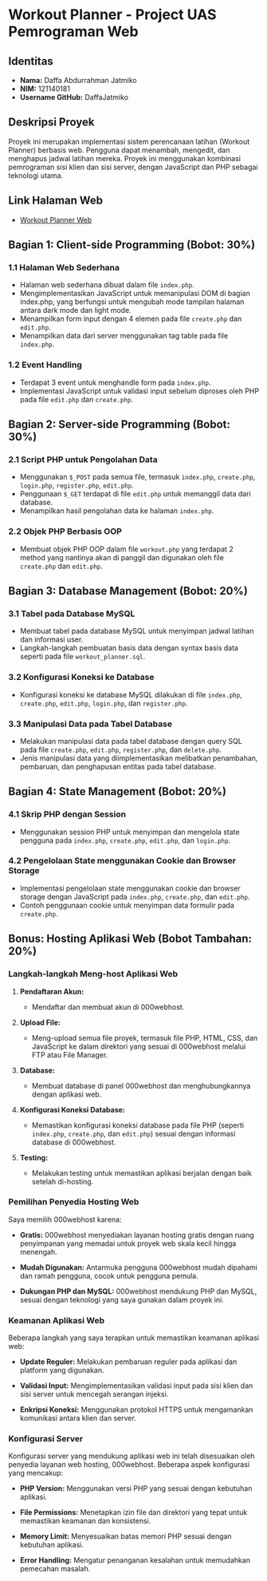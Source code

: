 # Workout Planner - Project UAS Pemrograman Web

## Identitas

- **Nama:** Daffa Abdurrahman Jatmiko
- **NIM:** 121140181
- **Username GitHub:** DaffaJatmiko

## Deskripsi Proyek

Proyek ini merupakan implementasi sistem perencanaan latihan (Workout Planner) berbasis web. Pengguna dapat menambah, mengedit, dan menghapus jadwal latihan mereka. Proyek ini menggunakan kombinasi pemrograman sisi klien dan sisi server, dengan JavaScript dan PHP sebagai teknologi utama.

## Link Halaman Web

- [Workout Planner Web](https://workoutplanner-121140181-uas-pemweb.000webhostapp.com/)

## Bagian 1: Client-side Programming (Bobot: 30%)

### 1.1 Halaman Web Sederhana

- Halaman web sederhana dibuat dalam file `index.php`.
- Mengimplementasikan JavaScript untuk memanipulasi DOM di bagian index.php, yang berfungsi untuk mengubah mode tampilan halaman antara dark mode dan light mode.
- Menampilkan form input dengan 4 elemen pada file `create.php` dan `edit.php`.
- Menampilkan data dari server menggunakan tag table pada file `index.php`.

### 1.2 Event Handling

- Terdapat 3 event untuk menghandle form pada `index.php`.
- Implementasi JavaScript untuk validasi input sebelum diproses oleh PHP pada file `edit.php` dan `create.php`.

## Bagian 2: Server-side Programming (Bobot: 30%)

### 2.1 Script PHP untuk Pengolahan Data

- Menggunakan `$_POST` pada semua file, termasuk `index.php`, `create.php`, `login.php`, `register.php`, `edit.php`.
- Penggunaan `$_GET` terdapat di file `edit.php` untuk memanggil data dari database.
- Menampilkan hasil pengolahan data ke halaman `index.php`.

### 2.2 Objek PHP Berbasis OOP

- Membuat objek PHP OOP dalam file `workout.php` yang terdapat 2 method yang nantinya akan di panggil dan digunakan oleh file `create.php` dan `edit.php`.

## Bagian 3: Database Management (Bobot: 20%)

### 3.1 Tabel pada Database MySQL

- Membuat tabel pada database MySQL untuk menyimpan jadwal latihan dan informasi user.
- Langkah-langkah pembuatan basis data dengan syntax basis data seperti pada file `workout_planner.sql`.

### 3.2 Konfigurasi Koneksi ke Database

- Konfigurasi koneksi ke database MySQL dilakukan di file `index.php`, `create.php`, `edit.php`, `login.php`, dan `register.php`.

### 3.3 Manipulasi Data pada Tabel Database

- Melakukan manipulasi data pada tabel database dengan query SQL pada file `create.php`, `edit.php`, `register.php`, dan `delete.php`.
- Jenis manipulasi data yang diimplementasikan melibatkan penambahan, pembaruan, dan penghapusan entitas pada tabel database.

## Bagian 4: State Management (Bobot: 20%)

### 4.1 Skrip PHP dengan Session

- Menggunakan session PHP untuk menyimpan dan mengelola state pengguna pada `index.php`, `create.php`, `edit.php`, dan `login.php`.

### 4.2 Pengelolaan State menggunakan Cookie dan Browser Storage

- Implementasi pengelolaan state menggunakan cookie dan browser storage dengan JavaScript pada `index.php`, `create.php`, dan `edit.php`.
- Contoh penggunaan cookie untuk menyimpan data formulir pada `create.php`.

## Bonus: Hosting Aplikasi Web (Bobot Tambahan: 20%)

### Langkah-langkah Meng-host Aplikasi Web

1. **Pendaftaran Akun:**

   - Mendaftar dan membuat akun di 000webhost.

2. **Upload File:**

   - Meng-upload semua file proyek, termasuk file PHP, HTML, CSS, dan JavaScript ke dalam direktori yang sesuai di 000webhost melalui FTP atau File Manager.

3. **Database:**

   - Membuat database di panel 000webhost dan menghubungkannya dengan aplikasi web.

4. **Konfigurasi Koneksi Database:**

   - Memastikan konfigurasi koneksi database pada file PHP (seperti `index.php`, `create.php`, dan `edit.php`) sesuai dengan informasi database di 000webhost.

5. **Testing:**
   - Melakukan testing untuk memastikan aplikasi berjalan dengan baik setelah di-hosting.

### Pemilihan Penyedia Hosting Web

Saya memilih 000webhost karena:

- **Gratis:** 000webhost menyediakan layanan hosting gratis dengan ruang penyimpanan yang memadai untuk proyek web skala kecil hingga menengah.
- **Mudah Digunakan:** Antarmuka pengguna 000webhost mudah dipahami dan ramah pengguna, cocok untuk pengguna pemula.

- **Dukungan PHP dan MySQL:** 000webhost mendukung PHP dan MySQL, sesuai dengan teknologi yang saya gunakan dalam proyek ini.

### Keamanan Aplikasi Web

Beberapa langkah yang saya terapkan untuk memastikan keamanan aplikasi web:

- **Update Reguler:** Melakukan pembaruan reguler pada aplikasi dan platform yang digunakan.

- **Validasi Input:** Mengimplementasikan validasi input pada sisi klien dan sisi server untuk mencegah serangan injeksi.

- **Enkripsi Koneksi:** Menggunakan protokol HTTPS untuk mengamankan komunikasi antara klien dan server.

### Konfigurasi Server

Konfigurasi server yang mendukung aplikasi web ini telah disesuaikan oleh penyedia layanan web hosting, 000webhost. Beberapa aspek konfigurasi yang mencakup:

- **PHP Version:** Menggunakan versi PHP yang sesuai dengan kebutuhan aplikasi.

- **File Permissions:** Menetapkan izin file dan direktori yang tepat untuk memastikan keamanan dan konsistensi.

- **Memory Limit:** Menyesuaikan batas memori PHP sesuai dengan kebutuhan aplikasi.

- **Error Handling:** Mengatur penanganan kesalahan untuk memudahkan pemecahan masalah.
